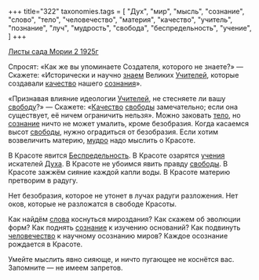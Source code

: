 +++
title="322"
taxonomies.tags = [
 "Дух",
 "мир",
 "мысль",
 "сознание",
 "слово",
 "тело",
 "человечество",
 "материя",
 "качество",
 "учитель",
 "познание",
 "луч",
 "мудрость",
 "свобода",
 "беспредельность",
 "учение",
]
+++

[Листы сада Мории 2 1925г](/agni/1925)

Спросят: «Как же вы упоминаете Создателя, которого не знаете?» — Скажете: «Исторически и научно [знаем](/tags/познание) Великих [Учителей](/tags/учитель), которые создавали [качество](/tags/качество) нашего [сознания](/tags/сознание)».   

«Признавая влияние идеологии [Учителей](/tags/учитель), не стесняете ли вашу [свободу](/tags/свобода)?» — Скажете: «[Качество](/tags/качество) [свободы](/tags/свобода) замечательно; если она существует, её ничем ограничить нельзя». Можно заковать [тело](/tags/тело), но [сознание](/tags/сознание) ничто не может умалить, кроме безобразия. Когда касаемся высот [свободы](/tags/свобода), нужно оградиться от безобразия. Если хотим возвеличить материю, [мудро](/tags/мудрость) надо мыслить о Красоте.   

В Красоте явится [Беспредельность](/tags/беспредельность). В Красоте озарятся [учения](/tags/учение) искателей [Духа](/tags/Дух). В Красоте не убоимся явить правду [свободы](/tags/свобода). В Красоте зажжём сияние каждой капли воды. В Красоте материю претворим в радугу.   

Нет безобразия, которое не утонет в лучах радуги разложения. Нет оков, которые не разложатся в свободе Красоты.   

Как найдём [слова](/tags/слово) коснуться мироздания? Как скажем об эволюции форм? Как поднять [сознание](/tags/сознание) к изучению оснований? Как подвинуть [человечество](/tags/человечество) к научному осознанию миров? Каждое осознание рождается в Красоте.   

Умейте мыслить явно сияюще, и ничто пугающее не коснётся вас. Запомните — не имеем запретов.   

